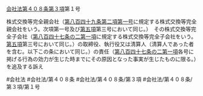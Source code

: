 [会社法第４０８条第３項](会社法＿＿＿＿第４０８条第３項)第１号

株式交換等完全親会社（[第八百四十九条第二項第一号](会社法＿＿＿＿第８４９条第２項第１号)に規定する株式交換等完全親会社をいう。次項第一号及び[第五項](会社法＿＿＿＿第４０８条第５項)第三号において同じ。）　その株式交換等完全子会社（[第八百四十七条の二第一項](会社法＿＿＿＿第８４７条の２第１項)に規定する株式交換等完全子会社をいう。[第五項](会社法＿＿＿＿第４０８条第５項)第三号において同じ。）の取締役、執行役又は清算人（清算人であった者を含む。以下この条において同じ。）の責任（[第八百四十七条の二第一項](会社法＿＿＿＿第８４７条の２第１項)各号に掲げる行為の効力が生じた時までにその原因となった事実が生じたものに限る。）を追及する訴え


#会社法
#会社法/第４０８条
#会社法/第４０８条/第３項
#会社法/第４０８条/第３項/第１号
